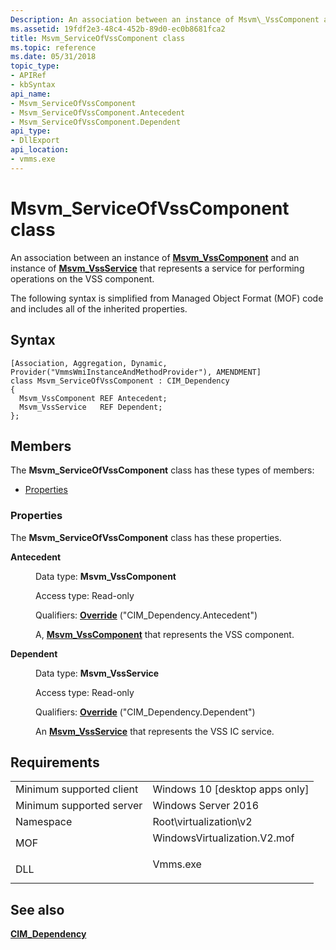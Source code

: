 ```yaml
---
Description: An association between an instance of Msvm\_VssComponent and an instance of Msvm\_VssService that represents a service for performing operations on the VSS component.
ms.assetid: 19fdf2e3-48c4-452b-89d0-ec0b8681fca2
title: Msvm_ServiceOfVssComponent class
ms.topic: reference
ms.date: 05/31/2018
topic_type: 
- APIRef
- kbSyntax
api_name: 
- Msvm_ServiceOfVssComponent
- Msvm_ServiceOfVssComponent.Antecedent
- Msvm_ServiceOfVssComponent.Dependent
api_type: 
- DllExport
api_location: 
- vmms.exe
---
```


# Msvm\_ServiceOfVssComponent class

An association between an instance of [**Msvm\_VssComponent**](msvm-vsscomponent.md) and an instance of [**Msvm\_VssService**](msvm-vssservice.md) that represents a service for performing operations on the VSS component.

The following syntax is simplified from Managed Object Format (MOF) code and includes all of the inherited properties.

## Syntax

``` syntax
[Association, Aggregation, Dynamic, Provider("VmmsWmiInstanceAndMethodProvider"), AMENDMENT]
class Msvm_ServiceOfVssComponent : CIM_Dependency
{
  Msvm_VssComponent REF Antecedent;
  Msvm_VssService   REF Dependent;
};
```

## Members

The **Msvm\_ServiceOfVssComponent** class has these types of members:

-   [Properties](#properties)

### Properties

The **Msvm\_ServiceOfVssComponent** class has these properties.

<dl> <dt>

**Antecedent**
</dt> <dd> <dl> <dt>

Data type: **Msvm\_VssComponent**
</dt> <dt>

Access type: Read-only
</dt> <dt>

Qualifiers: [**Override**](/windows/desktop/WmiSdk/standard-qualifiers) ("CIM\_Dependency.Antecedent")
</dt> </dl>

A, [**Msvm\_VssComponent**](msvm-vsscomponent.md) that represents the VSS component.

</dd> <dt>

**Dependent**
</dt> <dd> <dl> <dt>

Data type: **Msvm\_VssService**
</dt> <dt>

Access type: Read-only
</dt> <dt>

Qualifiers: [**Override**](/windows/desktop/WmiSdk/standard-qualifiers) ("CIM\_Dependency.Dependent")
</dt> </dl>

An [**Msvm\_VssService**](msvm-vssservice.md) that represents the VSS IC service.

</dd> </dl>

## Requirements



|                                     |                                                                                                         |
|-------------------------------------|---------------------------------------------------------------------------------------------------------|
| Minimum supported client<br/> | Windows 10 \[desktop apps only\]<br/>                                                             |
| Minimum supported server<br/> | Windows Server 2016<br/>                                                                          |
| Namespace<br/>                | Root\\virtualization\\v2<br/>                                                                     |
| MOF<br/>                      | <dl> <dt>WindowsVirtualization.V2.mof</dt> </dl> |
| DLL<br/>                      | <dl> <dt>Vmms.exe</dt> </dl>                     |



## See also

<dl> <dt>

[**CIM\_Dependency**](cim-dependency.md)
</dt> </dl>

 

